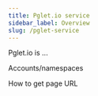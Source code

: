 ```yaml
---
title: Pglet.io service
sidebar_label: Overview
slug: /pglet-service
---
```


Pglet.io is ...

Accounts/namespaces

How to get page URL